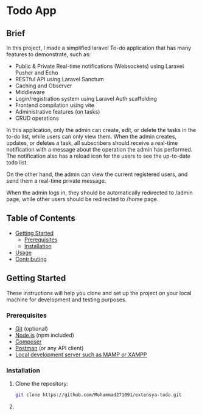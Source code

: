 # Todo App

## Brief
In this project, I made a simplified laravel To-do application that has many features to demonstrate, such as: 
- Public & Private Real-time notifications (Websockets) using Laravel Pusher and Echo
- RESTful API using Laravel Sanctum
- Caching and Observer
- Middleware
- Login/registration system using Laravel Auth scaffolding
- Frontend compilation using vite
- Administrative features (on tasks)
- CRUD operations

In this application, only the admin can create, edit, or delete the tasks in the to-do list, while users can only view them.
When the admin creates, updates, or deletes a task, all subscribers should receive a real-time notification with a message about the operation the admin has performed.
The notification also has a reload icon for the users to see the up-to-date todo list.

On the other hand, the admin can view the current registered users, and send them a real-time private message.

When the admin logs in, they should be automatically redirected to /admin page, while other users should be redirected to /home page.

## Table of Contents

- [Getting Started](#getting-started)
  - [Prerequisites](#prerequisites)
  - [Installation](#installation)
- [Usage](#usage)
- [Contributing](#contributing)

## Getting Started

These instructions will help you clone and set up the project on your local machine for development and testing purposes.

### Prerequisites

- [Git](https://git-scm.com/) (optional)
- [Node.js](https://nodejs.org/) (npm included)
- [Composer](https://getcomposer.org/)
- [Postman](https://www.postman.com/downloads/) (or any API client)
- [Local development server such as MAMP or XAMPP](https://www.mamp.info/en/downloads/)

### Installation

1. Clone the repository:

   ```bash
   git clone https://github.com/Mohammad271091/extensya-todo.git
   ```
2.    

   

